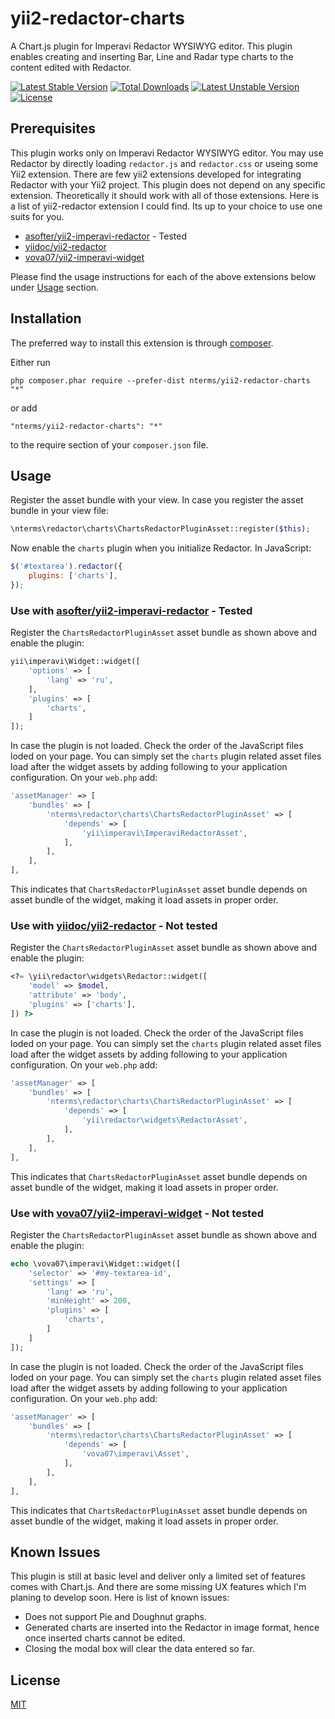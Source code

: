 yii2-redactor-charts
====================

A Chart.js plugin for Imperavi Redactor WYSIWYG editor. This plugin
enables creating and inserting Bar, Line and Radar type charts to the
content edited with Redactor.

[![Latest Stable Version](https://poser.pugx.org/nterms/yii2-redactor-charts/v/stable)](https://packagist.org/packages/nterms/yii2-redactor-charts) [![Total Downloads](https://poser.pugx.org/nterms/yii2-redactor-charts/downloads)](https://packagist.org/packages/nterms/yii2-redactor-charts) [![Latest Unstable Version](https://poser.pugx.org/nterms/yii2-redactor-charts/v/unstable)](https://packagist.org/packages/nterms/yii2-redactor-charts) [![License](https://poser.pugx.org/nterms/yii2-redactor-charts/license)](https://packagist.org/packages/nterms/yii2-redactor-charts)

Prerequisites
-------------

This plugin works only on Imperavi Redactor WYSIWYG editor.
You may use Redactor by directly loading `redactor.js` and `redactor.css` or useing some Yii2 extension.
There are few yii2 extensions developed for integrating Redactor with your Yii2 project.
This plugin does not depend on any specific extension. Theoretically it should work with all of those extensions.
Here is a list of yii2-redactor extension I could find. Its up to your choice to use one suits for you.

- [asofter/yii2-imperavi-redactor](https://github.com/asofter/yii2-imperavi-redactor) - Tested
- [yiidoc/yii2-redactor](https://github.com/yiidoc/yii2-redactor)
- [vova07/yii2-imperavi-widget](https://github.com/vova07/yii2-imperavi-widget)

Please find the usage instructions for each of the above extensions below under [Usage](#usage) section.


Installation
------------

The preferred way to install this extension is through [composer](http://getcomposer.org/download/).

Either run

```
php composer.phar require --prefer-dist nterms/yii2-redactor-charts "*"
```

or add

```
"nterms/yii2-redactor-charts": "*"
```

to the require section of your `composer.json` file.


Usage <a name="usage"></a>
-----

Register the asset bundle with your view. In case you register the asset bundle in your view file:

~~~php
\nterms\redactor\charts\ChartsRedactorPluginAsset::register($this);
~~~

Now enable the `charts` plugin when you initialize Redactor. In JavaScript:

~~~js
$('#textarea').redactor({
    plugins: ['charts'],
});
~~~


### Use with [asofter/yii2-imperavi-redactor](https://github.com/asofter/yii2-imperavi-redactor) - Tested

Register the `ChartsRedactorPluginAsset` asset bundle as shown above and enable the plugin:

```php
yii\imperavi\Widget::widget([
    'options' => [
        'lang' => 'ru',
    ],
    'plugins' => [
        'charts',
    ]
]);
```

In case the plugin is not loaded. Check the order of the JavaScript files loded on your page.
You can simply set the `charts` plugin related asset files load after the widget assets by adding following to your application configuration.
On your `web.php` add:

```php
'assetManager' => [
    'bundles' => [
        'nterms\redactor\charts\ChartsRedactorPluginAsset' => [
            'depends' => [
                'yii\imperavi\ImperaviRedactorAsset',
            ],
        ],
    ],
],
```

This indicates that `ChartsRedactorPluginAsset` asset bundle depends on asset bundle of the widget, making it load assets in proper order.


### Use with [yiidoc/yii2-redactor](https://github.com/yiidoc/yii2-redactor) - Not tested

Register the `ChartsRedactorPluginAsset` asset bundle as shown above and enable the plugin:

```php
<?= \yii\redactor\widgets\Redactor::widget([
    'model' => $model,
    'attribute' => 'body',
    'plugins' => ['charts'],
]) ?>
```

In case the plugin is not loaded. Check the order of the JavaScript files loded on your page.
You can simply set the `charts` plugin related asset files load after the widget assets by adding following to your application configuration.
On your `web.php` add:

```php
'assetManager' => [
    'bundles' => [
        'nterms\redactor\charts\ChartsRedactorPluginAsset' => [
            'depends' => [
                'yii\redactor\widgets\RedactorAsset',
            ],
        ],
    ],
],
```

This indicates that `ChartsRedactorPluginAsset` asset bundle depends on asset bundle of the widget, making it load assets in proper order.


### Use with [vova07/yii2-imperavi-widget](https://github.com/vova07/yii2-imperavi-widget) - Not tested

Register the `ChartsRedactorPluginAsset` asset bundle as shown above and enable the plugin:

```php
echo \vova07\imperavi\Widget::widget([
    'selector' => '#my-textarea-id',
    'settings' => [
        'lang' => 'ru',
        'minHeight' => 200,
        'plugins' => [
            'charts',
        ]
    ]
]);
```

In case the plugin is not loaded. Check the order of the JavaScript files loded on your page.
You can simply set the `charts` plugin related asset files load after the widget assets by adding following to your application configuration.
On your `web.php` add:

```php
'assetManager' => [
    'bundles' => [
        'nterms\redactor\charts\ChartsRedactorPluginAsset' => [
            'depends' => [
                'vova07\imperavi\Asset',
            ],
        ],
    ],
],
```

This indicates that `ChartsRedactorPluginAsset` asset bundle depends on asset bundle of the widget, making it load assets in proper order.


Known Issues
------------

This plugin is still at basic level and deliver only a limited set of
features comes with Chart.js. And there are some missing UX features
which I'm planing to develop soon. Here is list of known issues:

- Does not support Pie and Doughnut graphs.
- Generated charts are inserted into the Redactor in image format, hence once inserted charts cannot be edited.
- Closing the modal box will clear the data entered so far.


License
-------

[MIT](LICENSE)
